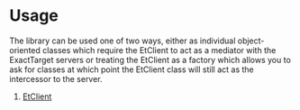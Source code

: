 # Usage

The library can be used one of two ways, either as individual object-oriented 
classes which require the EtClient to act as a mediator with the ExactTarget 
servers or treating the EtClient as a factory which allows you to ask for 
classes at which point the EtClient class will still act as the intercessor 
to the server.


1.  [EtClient](https://github.com/druid628/exacttarget/wiki/EtClient) 
